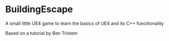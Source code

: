 # BuildingEscape
A small little UE4 game to learn the basics of UE4 and its C++ funcitionality

Based on a tutorial by Ben Tristem

